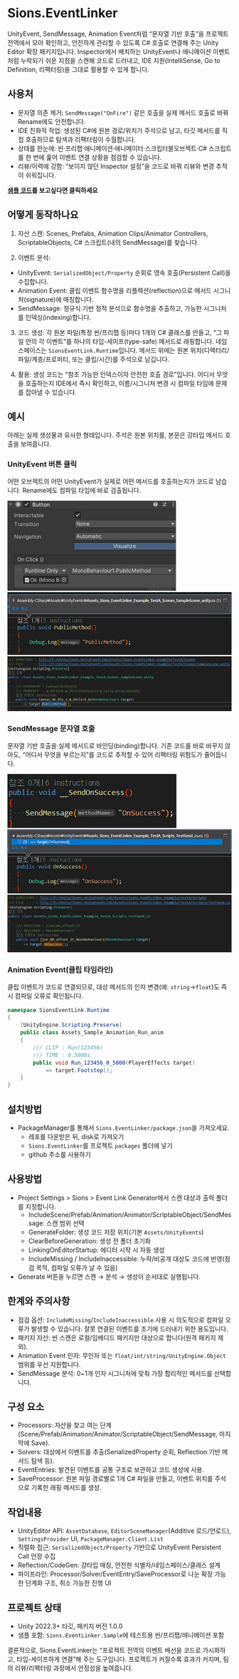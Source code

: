 # Sions.EventLinker

UnityEvent, SendMessage, Animation Event처럼 “문자열 기반 호출”을 프로젝트 전역에서 모아 확인하고, 안전하게 관리할 수 있도록 C# 호출로 연결해 주는 Unity Editor 확장 패키지입니다. Inspector에서 배치하는 UnityEvent나 애니메이션 이벤트처럼 누락되기 쉬운 지점을 스캔해 코드로 드러내고, IDE 지원(IntelliSense, Go to Definition, 리팩터링)을 그대로 활용할 수 있게 합니다.

## 사용처

- 문자열 의존 제거: `SendMessage("OnFire")` 같은 호출을 실제 메서드 호출로 바꿔 Rename에도 안전합니다.
- IDE 친화적 작업: 생성된 C#에 원본 경로/위치가 주석으로 남고, 타깃 메서드를 직접 호출하므로 탐색과 리팩터링이 수월합니다.
- 상태를 한눈에: 씬·프리팹·애니메이션·애니메이터·스크립터블오브젝트·C# 스크립트를 한 번에 훑어 이벤트 연결 상황을 점검할 수 있습니다.
- 리뷰/이력에 강함: “보이지 않던 Inspector 설정”을 코드로 바꿔 리뷰와 변경 추적이 쉬워집니다.

**[샘플 코드](Sions.EventLinker.Sample/Assets/UnityEvents)를 보고싶다면 클릭하세요**


## 어떻게 동작하나요

1) 자산 스캔: Scenes, Prefabs, Animation Clips/Animator Controllers, ScriptableObjects, C# 스크립트(내의 SendMessage)를 찾습니다.

2) 이벤트 분석:
- UnityEvent: `SerializedObject/Property` 순회로 영속 호출(Persistent Call)을 수집합니다.
- Animation Event: 클립 이벤트 함수명을 리플렉션(reflection)으로 메서드 시그니처(signature)에 매칭합니다.
- SendMessage: 정규식 기반 정적 분석으로 함수명을 추출하고, 가능한 시그니처를 인덱싱(indexing)합니다.

3) 코드 생성: 각 원본 파일(특정 씬/프리팹 등)마다 1개의 C# 클래스를 만들고, “그 파일 안의 각 이벤트”를 하나의 타입-세이프(type-safe) 메서드로 래핑합니다. 네임스페이스는 `SionsEventLink.Runtime`입니다. 메서드 위에는 원본 위치(디렉터리/파일/계층/프로퍼티, 또는 클립/시간)를 주석으로 남깁니다.

4) 활용: 생성 코드는 “참조 가능한 인덱스이자 안전한 호출 경로”입니다. 어디서 무엇을 호출하는지 IDE에서 즉시 확인하고, 이름/시그니처 변경 시 컴파일 타임에 문제를 잡아낼 수 있습니다.

## 예시

아래는 실제 생성물과 유사한 형태입니다. 주석은 원본 위치를, 본문은 강타입 메서드 호출을 보여줍니다.

### UnityEvent 버튼 클릭

어떤 오브젝트의 어떤 UnityEvent가 실제로 어떤 메서드를 호출하는지가 코드로 남습니다. Rename에도 컴파일 타임에 바로 검출됩니다.

![image](Resources/1_button.png)
![image](Resources/2_eventmethod.png)
![image](Resources/3_link_method.png)

### SendMessage 문자열 호출

문자열 기반 호출을 실제 메서드로 바인딩(binding)합니다. 기존 코드를 바로 바꾸지 않아도, “어디서 무엇을 부르는지”를 코드로 추적할 수 있어 리팩터링 위험도가 줄어듭니다.

![image](Resources/4_sendmessage_call.png)
![image](Resources/5_sendmessage_receive.png)
![image](Resources/6_sendmessage_link.png)

### Animation Event(클립 타임라인)

클립 이벤트가 코드로 연결되므로, 대상 메서드의 인자 변경(예: `string`→`float`)도 즉시 컴파일 오류로 확인됩니다.

```csharp
namespace SionsEventLink.Runtime
{
    [UnityEngine.Scripting.Preserve]
    public class Assets_Sample_Animation_Run_anim
    {
        /// CLIP : Run(123456)
        /// TIME : 0.5000s
        public void Run_123456_0_5000(PlayerEffects target)
            => target.Footstep();
    }
}
```

## 설치방법

- PackageManager를 통해서 `Sions.EventLinker/package.json`을 가져오세요.
  - 레포를 다운받은 뒤, disk로 가져오기
  - `Sions.EventLinker`를 프로젝트 `packages` 폴더에 넣기
  - github 주소를 사용하기
  
## 사용방법
- Project Settings > Sions > Event Link Generator에서 스캔 대상과 출력 폴더를 지정합니다.
  - IncludeScene/Prefab/Animation/Animator/ScriptableObject/SendMessage: 스캔 범위 선택
  - GenerateFolder: 생성 코드 저장 위치(기본 `Assets/UnityEvents`)
  - ClearBeforeGeneration: 생성 전 폴더 초기화
  - LinkingOnEditorStartup: 에디터 시작 시 자동 생성
  - IncludeMissing / IncludeInaccessible: 누락/비공개 대상도 코드에 반영(점검 목적, 컴파일 오류가 날 수 있음)
- Generate 버튼을 누르면 스캔 → 분석 → 생성이 순서대로 실행됩니다.

## 한계와 주의사항

- 점검 옵션: `IncludeMissing`/`IncludeInaccessible` 사용 시 의도적으로 컴파일 오류가 발생할 수 있습니다. 잘못 연결된 이벤트를 조기에 드러내기 위한 용도입니다.
- 패키지 자산: 씬 스캔은 로컬/임베디드 패키지만 대상으로 합니다(원격 패키지 제외).
- Animation Event 인자: 무인자 또는 `float/int/string/UnityEngine.Object` 범위를 우선 지원합니다.
- SendMessage 분석: 0~1개 인자 시그니처에 맞춰 가장 합리적인 메서드를 선택합니다.

## 구성 요소

- Processors: 자산을 찾고 여는 단계(Scene/Prefab/Animation/Animator/ScriptableObject/SendMessage, 마지막에 Save).
- Solvers: 대상에서 이벤트를 추출(SerializedProperty 순회, Reflection 기반 메서드 탐색 등).
- EventEntries: 발견된 이벤트를 공통 구조로 보관하고 코드 생성에 사용.
- SaveProcessor: 원본 파일 경로별로 1개 C# 파일을 만들고, 이벤트 위치를 주석으로 기록한 래핑 메서드를 생성.

## 작업내용

- UnityEditor API: `AssetDatabase`, `EditorSceneManager`(Additive 로드/언로드), `SettingsProvider` UI, `PackageManager.Client.List`
- 직렬화 접근: `SerializedObject/Property` 기반으로 UnityEvent Persistent Call 안정 수집
- Reflection/CodeGen: 강타입 매칭, 안전한 식별자/네임스페이스/클래스 설계
- 파이프라인: Processor/Solver/EventEntry/SaveProcessor로 나눈 확장 가능한 단계화 구조, 취소 가능한 진행 UI

## 프로젝트 상태

- Unity 2022.3+ 타깃, 패키지 버전 1.0.0
- 샘플 포함: `Sions.EventLinker.Sample`에 테스트용 씬/프리팹/애니메이션 포함

결론적으로, Sions.EventLinker는 “프로젝트 전역의 이벤트 배선을 코드로 가시화하고, 타입-세이프하게 연결”해 주는 도구입니다. 프로젝트가 커질수록 효과가 커지며, 팀의 리뷰/리팩터링 과정에서 안정성을 높여줍니다.
